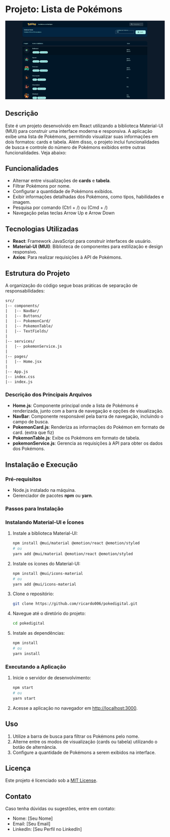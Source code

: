 # Projeto: Lista de Pokémons

![Tela inicial](public/images/imagens-projeto/Home.png)


## Descrição
Este é um projeto desenvolvido em React utilizando a biblioteca Material-UI (MUI) para construir uma interface moderna e responsiva. A aplicação exibe uma lista de Pokémons, permitindo visualizar suas informações em dois formatos: cards e tabela. Além disso, o projeto inclui funcionalidades de busca e controle do número de Pokémons exibidos entre outras funcionalidades. Veja abaixo:

## Funcionalidades
- Alternar entre visualizações de **cards** e **tabela**.
- Filtrar Pokémons por nome.
- Configurar a quantidade de Pokémons exibidos.
- Exibir informações detalhadas dos Pokémons, como tipos, habilidades e imagem.
- Pesquisa por comando (Ctrl + /) ou (Cmd + /)
- Navegação pelas teclas Arrow Up e Arrow Down

## Tecnologias Utilizadas
- **React**: Framework JavaScript para construir interfaces de usuário.
- **Material-UI (MUI)**: Biblioteca de componentes para estilização e design responsivo.
- **Axios**: Para realizar requisições à API de Pokémons.

## Estrutura do Projeto
A organização do código segue boas práticas de separação de responsabilidades:

```
src/
|-- components/
|   |-- NavBar/
|   |-- Buttons/
|   |-- PokemonCard/
|   |-- PokemonTable/
|   |-- TextFields/
|
|-- services/
|   |-- pokemonService.js
|
|-- pages/
|   |-- Home.jsx
|
|-- App.js
|-- index.css
|-- index.js
```

### Descrição dos Principais Arquivos
- **Home.js**: Componente principal onde a lista de Pokémons é renderizada, junto com a barra de navegação e opções de visualização.
- **NavBar**: Componente responsável pela barra de navegação, incluindo o campo de busca.
- **PokemonCard.js**: Renderiza as informações do Pokémon em formato de card. (extra que fiz)
- **PokemonTable.js**: Exibe os Pokémons em formato de tabela.
- **pokemonService.js**: Gerencia as requisições à API para obter os dados dos Pokémons.

## Instalação e Execução
### Pré-requisitos
- Node.js instalado na máquina.
- Gerenciador de pacotes **npm** ou **yarn**.

### Passos para Instalação

### Instalando Material-UI e Ícones
1. Instale a biblioteca Material-UI:
   ```bash
   npm install @mui/material @emotion/react @emotion/styled
   # ou
   yarn add @mui/material @emotion/react @emotion/styled
   ```

2. Instale os ícones do Material-UI:
   ```bash
   npm install @mui/icons-material
   # ou
   yarn add @mui/icons-material
   ```
1. Clone o repositório:
   ```bash
   git clone https://github.com/ricardo006/pokedigital.git
   ```
2. Navegue até o diretório do projeto:
   ```bash
   cd pokedigital
   ```
3. Instale as dependências:
   ```bash
   npm install
   # ou
   yarn install
   ```

### Executando a Aplicação
1. Inicie o servidor de desenvolvimento:
   ```bash
   npm start
   # ou
   yarn start
   ```
2. Acesse a aplicação no navegador em [http://localhost:3000](http://localhost:3000).

## Uso
1. Utilize a barra de busca para filtrar os Pokémons pelo nome.
2. Alterne entre os modos de visualização (cards ou tabela) utilizando o botão de alternância.
3. Configure a quantidade de Pokémons a serem exibidos na interface.


## Licença
Este projeto é licenciado sob a [MIT License](LICENSE).

## Contato
Caso tenha dúvidas ou sugestões, entre em contato:
- Nome: [Seu Nome]
- Email: [Seu Email]
- LinkedIn: [Seu Perfil no LinkedIn]

